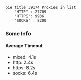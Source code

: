 
```mermaid
pie title 39174 Proxies in list
    "HTTP" : 27709
    "HTTPS": 9936
    "SOCKS" : 8200
```

### Some Info
#### Average Timeout

- mixed: 4.1s
- http: 2.4s
- https: 8.2s
- socks: 6.4s